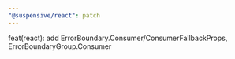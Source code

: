 ```yaml
---
"@suspensive/react": patch
---
```


feat(react): add ErrorBoundary.Consumer/ConsumerFallbackProps, ErrorBoundaryGroup.Consumer
